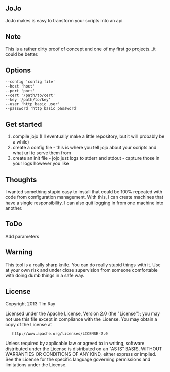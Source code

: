 ## JoJo

JoJo makes is easy to transform your scripts into an api.

## Note

This is a rather dirty proof of concept and one of my first go projects...it could be better.

## Options

    --config 'config file'
    --host 'host'
    --port 'port'
    --cert '/path/to/cert'
    --key '/path/to/key'
    --user 'http basic user'
    --password 'http basic password'

## Get started

1. compile jojo (I'll eventually make a little repository, but it will probably be a while)
2. create a config file - this is where you tell jojo about your scripts and what url to serve them from
3. create an init file - jojo just logs to stderr and stdout - capture those in your logs however you like

## Thoughts

I wanted something stupid easy to install that could be 100% repeated with code from configuration management. 
With this, I can create machines that have a single responsibility.  I can also quit logging in from one 
machine into another.

## ToDo

Add parameters

## Warning

This tool is a really sharp knife.  You can do really stupid things with it.  Use at your own risk and under 
close supervision from someone comfortable with doing dumb things in a safe way.

## License
   Copyright 2013 Tim Ray

   Licensed under the Apache License, Version 2.0 (the "License");
   you may not use this file except in compliance with the License.
   You may obtain a copy of the License at

       http://www.apache.org/licenses/LICENSE-2.0

   Unless required by applicable law or agreed to in writing, software
   distributed under the License is distributed on an "AS IS" BASIS,
   WITHOUT WARRANTIES OR CONDITIONS OF ANY KIND, either express or implied.
   See the License for the specific language governing permissions and
   limitations under the License.
